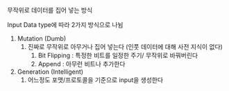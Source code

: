 무작위로 데이터를 집어 넣는 방식

Input Data type에 따라 2가지 방식으로 나뉨
1. Mutation (Dumb)
	1. 진짜로 무작위로 아무거나 집어 넣는다 (인풋 데이터에 대해 사전 지식이 없다)
		1. Bit Flipping : 특정한 비트를 일정한 주기/ 무작위로 바꿔버린다
		2. Append : 아무런 비트나 추가한다
2. Generation (Intelligent)
	1. 어느정도 포맷/프로토콜을 기준으로 input을 생성한다